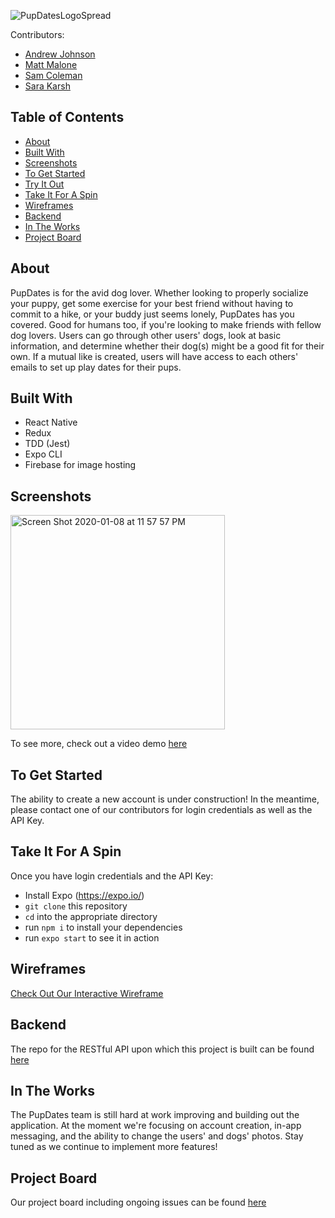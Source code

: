 ![PupDatesLogoSpread](https://user-images.githubusercontent.com/46407593/72045366-23b65080-3273-11ea-935e-b2f8f0dfca44.png)


Contributors:
* [Andrew Johnson](https://github.com/Loomus)
* [Matt Malone](https://github.com/matthewdshepherd)
* [Sam Coleman](https://github.com/SamuelColeman)
* [Sara Karsh](https://github.com/slkarsh)

## Table of Contents
* [About](#About)
* [Built With](#Built-With) 
* [Screenshots](#Screenshots)
* [To Get Started](#To-Get-Started)
* [Try It Out](#Try-It-Out)
* [Take It For A Spin](#Take-It-For-A-Spin)
* [Wireframes](#Wireframes)
* [Backend](#Backend)
* [In The Works](#In-The-Works)
* [Project Board](#Project-Board)


## About
PupDates is for the avid dog lover. Whether looking to properly socialize your puppy, get some exercise for your best friend without having to commit to a hike, or your buddy just seems lonely, PupDates has you covered. Good for humans too, if you're looking to make friends with fellow dog lovers. Users can go through other users' dogs, look at basic information, and determine whether their dog(s) might be a good fit for their own. If a mutual like is created, users will have access to each others' emails to set up play dates for their pups.

## Built With
- React Native
- Redux
- TDD (Jest)
- Expo CLI
- Firebase for image hosting

## Screenshots

<img width="343" alt="Screen Shot 2020-01-08 at 11 57 57 PM" src="https://user-images.githubusercontent.com/46407593/72045247-e2be3c00-3272-11ea-8ab3-95c99e9ce245.png">

To see more, check out a video demo [here](https://drive.google.com/open?id=1aAxzQy-_RtnYshRYPL7nGC2sGWZfHRaX)




## To Get Started
The ability to create a new account is under construction! In the meantime, please contact one of our contributors for login credentials as well as the API Key.

## Take It For A Spin
Once you have login credentials and the API Key:
- Install Expo (https://expo.io/)
- `git clone` this repository
- `cd` into the appropriate directory
- run `npm i` to install your dependencies
- run `expo start` to see it in action

## Wireframes
[Check Out Our Interactive Wireframe](https://xd.adobe.com/view/cbcf81c0-a485-4b17-77b0-63306c72faef-bdfe/?fullscreen)

## Backend

The repo for the RESTful API upon which this project is built can be found [here](https://github.com/PupDates-CrossPol/pupdates_backend)

## In The Works

The PupDates team is still hard at work improving and building out the application. At the moment we're focusing on account creation, in-app messaging, and the ability to change the users' and dogs' photos. Stay tuned as we continue to implement more features!

## Project Board
Our project board including ongoing issues can be found [here](https://github.com/orgs/PupDates-CrossPol/projects/1)




